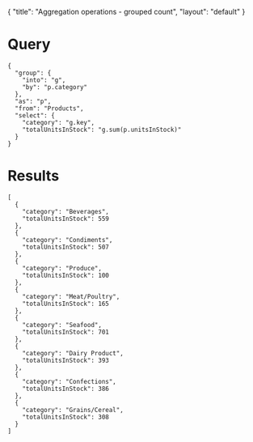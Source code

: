 {
	"title": "Aggregation operations - grouped count",
	"layout": "default"
}
# Query
	{
	  "group": {
	    "into": "g", 
	    "by": "p.category"
	  }, 
	  "as": "p", 
	  "from": "Products", 
	  "select": {
	    "category": "g.key", 
	    "totalUnitsInStock": "g.sum(p.unitsInStock)"
	  }
	}
# Results
	[
	  {
	    "category": "Beverages", 
	    "totalUnitsInStock": 559
	  }, 
	  {
	    "category": "Condiments", 
	    "totalUnitsInStock": 507
	  }, 
	  {
	    "category": "Produce", 
	    "totalUnitsInStock": 100
	  }, 
	  {
	    "category": "Meat/Poultry", 
	    "totalUnitsInStock": 165
	  }, 
	  {
	    "category": "Seafood", 
	    "totalUnitsInStock": 701
	  }, 
	  {
	    "category": "Dairy Product", 
	    "totalUnitsInStock": 393
	  }, 
	  {
	    "category": "Confections", 
	    "totalUnitsInStock": 386
	  }, 
	  {
	    "category": "Grains/Cereal", 
	    "totalUnitsInStock": 308
	  }
	]
